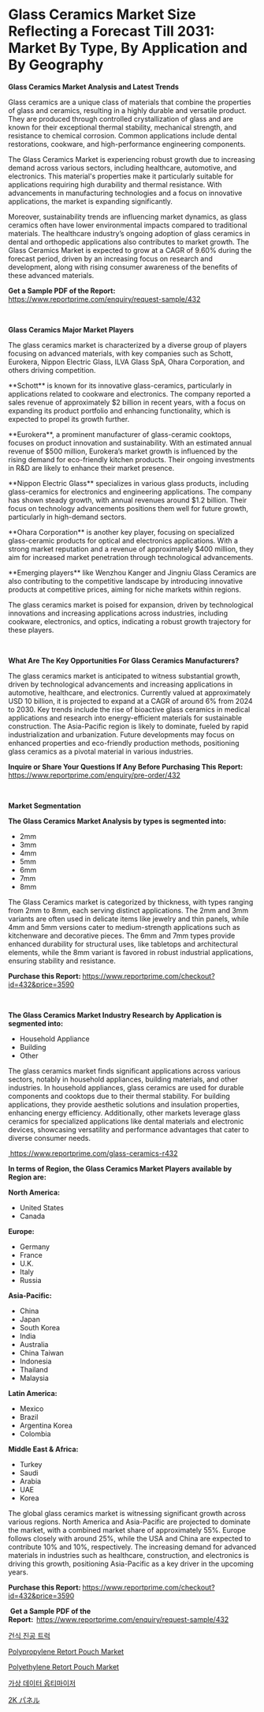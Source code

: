 <p><h1>Glass Ceramics Market Size Reflecting a Forecast Till 2031: Market By Type, By Application and By Geography</h1></p><p><strong>Glass Ceramics Market Analysis and Latest Trends</strong></p>
<p><p>Glass ceramics are a unique class of materials that combine the properties of glass and ceramics, resulting in a highly durable and versatile product. They are produced through controlled crystallization of glass and are known for their exceptional thermal stability, mechanical strength, and resistance to chemical corrosion. Common applications include dental restorations, cookware, and high-performance engineering components.</p><p>The Glass Ceramics Market is experiencing robust growth due to increasing demand across various sectors, including healthcare, automotive, and electronics. This material's properties make it particularly suitable for applications requiring high durability and thermal resistance. With advancements in manufacturing technologies and a focus on innovative applications, the market is expanding significantly.</p><p>Moreover, sustainability trends are influencing market dynamics, as glass ceramics often have lower environmental impacts compared to traditional materials. The healthcare industry’s ongoing adoption of glass ceramics in dental and orthopedic applications also contributes to market growth. The Glass Ceramics Market is expected to grow at a CAGR of 9.60% during the forecast period, driven by an increasing focus on research and development, along with rising consumer awareness of the benefits of these advanced materials.</p></p>
<p><strong>Get a Sample PDF of the Report:&nbsp;</strong> <a href="https://www.reportprime.com/enquiry/request-sample/432">https://www.reportprime.com/enquiry/request-sample/432</a></p>
<p>&nbsp;</p>
<p><strong>Glass Ceramics Major Market Players</strong></p>
<p><p>The glass ceramics market is characterized by a diverse group of players focusing on advanced materials, with key companies such as Schott, Eurokera, Nippon Electric Glass, ILVA Glass SpA, Ohara Corporation, and others driving competition.</p><p>**Schott** is known for its innovative glass-ceramics, particularly in applications related to cookware and electronics. The company reported a sales revenue of approximately $2 billion in recent years, with a focus on expanding its product portfolio and enhancing functionality, which is expected to propel its growth further.</p><p>**Eurokera**, a prominent manufacturer of glass-ceramic cooktops, focuses on product innovation and sustainability. With an estimated annual revenue of $500 million, Eurokera’s market growth is influenced by the rising demand for eco-friendly kitchen products. Their ongoing investments in R&D are likely to enhance their market presence.</p><p>**Nippon Electric Glass** specializes in various glass products, including glass-ceramics for electronics and engineering applications. The company has shown steady growth, with annual revenues around $1.2 billion. Their focus on technology advancements positions them well for future growth, particularly in high-demand sectors.</p><p>**Ohara Corporation** is another key player, focusing on specialized glass-ceramic products for optical and electronics applications. With a strong market reputation and a revenue of approximately $400 million, they aim for increased market penetration through technological advancements.</p><p>**Emerging players** like Wenzhou Kanger and Jingniu Glass Ceramics are also contributing to the competitive landscape by introducing innovative products at competitive prices, aiming for niche markets within regions.</p><p>The glass ceramics market is poised for expansion, driven by technological innovations and increasing applications across industries, including cookware, electronics, and optics, indicating a robust growth trajectory for these players.</p></p>
<p>&nbsp;</p>
<p><strong>What Are The Key Opportunities For Glass Ceramics Manufacturers?</strong></p>
<p><p>The glass ceramics market is anticipated to witness substantial growth, driven by technological advancements and increasing applications in automotive, healthcare, and electronics. Currently valued at approximately USD 10 billion, it is projected to expand at a CAGR of around 6% from 2024 to 2030. Key trends include the rise of bioactive glass ceramics in medical applications and research into energy-efficient materials for sustainable construction. The Asia-Pacific region is likely to dominate, fueled by rapid industrialization and urbanization. Future developments may focus on enhanced properties and eco-friendly production methods, positioning glass ceramics as a pivotal material in various industries.</p></p>
<p><strong>Inquire or Share Your Questions If Any Before Purchasing This Report:</strong> <a href="https://www.reportprime.com/enquiry/pre-order/432">https://www.reportprime.com/enquiry/pre-order/432</a></p>
<p>&nbsp;</p>
<p><strong>Market Segmentation</strong></p>
<p><strong>The Glass Ceramics Market Analysis by types is segmented into:</strong></p>
<p><ul><li>2mm</li><li>3mm</li><li>4mm</li><li>5mm</li><li>6mm</li><li>7mm</li><li>8mm</li></ul></p>
<p><p>The Glass Ceramics market is categorized by thickness, with types ranging from 2mm to 8mm, each serving distinct applications. The 2mm and 3mm variants are often used in delicate items like jewelry and thin panels, while 4mm and 5mm versions cater to medium-strength applications such as kitchenware and decorative pieces. The 6mm and 7mm types provide enhanced durability for structural uses, like tabletops and architectural elements, while the 8mm variant is favored in robust industrial applications, ensuring stability and resistance.</p></p>
<p><strong>Purchase this Report:&nbsp;</strong><a href="https://www.reportprime.com/checkout?id=432&price=3590">https://www.reportprime.com/checkout?id=432&price=3590</a></p>
<p>&nbsp;</p>
<p><strong>The Glass Ceramics Market Industry Research by Application is segmented into:</strong></p>
<p><ul><li>Household Appliance</li><li>Building</li><li>Other</li></ul></p>
<p><p>The glass ceramics market finds significant applications across various sectors, notably in household appliances, building materials, and other industries. In household appliances, glass ceramics are used for durable components and cooktops due to their thermal stability. For building applications, they provide aesthetic solutions and insulation properties, enhancing energy efficiency. Additionally, other markets leverage glass ceramics for specialized applications like dental materials and electronic devices, showcasing versatility and performance advantages that cater to diverse consumer needs.</p></p>
<p><a href="https://www.reportprime.com/glass-ceramics-r432">&nbsp;https://www.reportprime.com/glass-ceramics-r432</a></p>
<p><strong>In terms of Region, the Glass Ceramics Market Players available by Region are:</strong></p>
<p>
    <p> <strong> North America: </strong>
        <ul>
            <li>United States</li>
            <li>Canada</li>
        </ul>
        </p> 
    <p> <strong> Europe: </strong>
        <ul>
            <li>Germany</li>
            <li>France</li>
            <li>U.K.</li>
            <li>Italy</li>
            <li>Russia</li>
        </ul>
        </p> 
    <p> <strong> Asia-Pacific: </strong>
        <ul>
            <li>China</li>
            <li>Japan</li>
            <li>South Korea</li>
            <li>India</li>
            <li>Australia</li>
            <li>China Taiwan</li>
            <li>Indonesia</li>
            <li>Thailand</li>
            <li>Malaysia</li>
        </ul>
        </p> 
    <p> <strong> Latin America: </strong>
        <ul>
            <li>Mexico</li>
            <li>Brazil</li>
            <li>Argentina Korea</li>
            <li>Colombia</li>
        </ul>
        </p> 
    <p> <strong> Middle East & Africa: </strong>
        <ul>
            <li>Turkey</li>
            <li>Saudi</li>
            <li>Arabia</li>
            <li>UAE</li>
            <li>Korea</li>
        </ul>
    </p>
    </p>
<p><p>The global glass ceramics market is witnessing significant growth across various regions. North America and Asia-Pacific are projected to dominate the market, with a combined market share of approximately 55%. Europe follows closely with around 25%, while the USA and China are expected to contribute 10% and 10%, respectively. The increasing demand for advanced materials in industries such as healthcare, construction, and electronics is driving this growth, positioning Asia-Pacific as a key driver in the upcoming years.</p></p>
<p><strong>Purchase this Report: </strong><a href="https://www.reportprime.com/checkout?id=432&price=3590">https://www.reportprime.com/checkout?id=432&price=3590</a></p>
<p>&nbsp;<strong>Get a Sample PDF of the Report:&nbsp;&nbsp;</strong><a href="https://www.reportprime.com/enquiry/request-sample/432">https://www.reportprime.com/enquiry/request-sample/432</a></p>
<p><strong></strong></p>
<p><p><a href="https://medium.com/@melodyfunk1988/%EB%93%9C%EB%9D%BC%EC%9D%B4-%EC%A7%84%EA%B3%B5-%ED%8A%B8%EB%9F%AD-%EC%8B%9C%EC%9E%A5-%EC%A0%84%EB%A7%9D-%EC%8B%9C%EC%9E%A5-%EB%8F%99%ED%96%A5-%EB%B0%8F-%EC%98%81%ED%96%A5-%EB%B6%84%EC%84%9D-2024-2031-c475b630e869">건식 진공 트럭</a></p><p><a href="https://issuu.com/reportprime-2/docs/polypropylene-retort-pouch-market-s_c87fd1fbd2c531">Polypropylene Retort Pouch Market</a></p><p><a href="https://issuu.com/reportprime-2/docs/polyethylene-retort-pouch-market-si_db6c4f1851c458">Polyethylene Retort Pouch Market</a></p><p><a href="https://medium.com/@wpzbonrg51/%EA%B0%80%EC%83%81-%EB%8D%B0%EC%9D%B4%ED%84%B0-%EC%B5%9C%EC%A0%81%ED%99%94-%EC%8B%9C%EC%9E%A5-%EA%B7%9C%EB%AA%A8-%EC%84%B1%EC%9E%A5-%EC%B6%94%EC%84%B8-%ED%86%B5%EA%B3%84-%EB%B0%8F-%EC%98%88%EC%B8%A1-2024-2031-73032c4d43b7">가상 데이터 옵티마이저</a></p><p><a href="https://medium.com/@dressleredward/2k%E3%83%91%E3%83%8D%E3%83%AB%E5%B8%82%E5%A0%B4%E3%81%AB%E9%96%A2%E3%81%99%E3%82%8Binsights-%E5%B8%82%E5%A0%B4%E3%83%97%E3%83%AC%E3%82%A4%E3%83%A4%E3%83%BC-%E5%B8%82%E5%A0%B4%E8%A6%8F%E6%A8%A1-%E5%9C%B0%E7%90%86%E7%9A%84%E5%9C%B0%E5%9F%9F-%E3%81%8A%E3%82%88%E3%81%B3%E4%BA%88%E6%B8%AC-2024%E5%B9%B4-2031%E5%B9%B4-18d08658a45d">2K パネル</a></p></p>